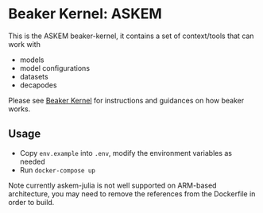 # Beaker Kernel: ASKEM
This is the ASKEM beaker-kernel, it contains a set of context/tools that can work with 
- models
- model configurations
- datasets
- decapodes

Please see [Beaker Kernel](https://github.com/jataware/beaker-kernel) for instructions and guidances on how beaker works.


## Usage
- Copy `env.example` into `.env`, modify the environment variables as needed
- Run `docker-compose up`

Note currently askem-julia is not well supported on ARM-based architecture, you may need to remove the references from the Dockerfile in order to build.
